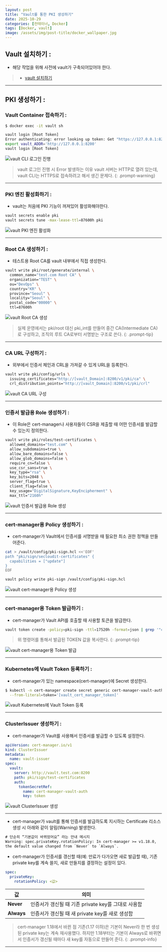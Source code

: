 ```yaml
---
layout: post
title: "Vault를 통한 PKI 생성하기"
date: 2025-10-29
categories: [컨테이너, Docker]
tags: [Docker, vault]
image: /assets/img/post-title/docker_wallpaper.jpg
---
```


## Vault 설치하기 :
- 해당 작업을 위해 사전에 vault가 구축되어있어야 한다.
> * [vault 설치하기](https://hwangyoonjae.github.io/posts/Docker-vault-%EA%B5%AC%EC%B6%95%ED%95%98%EA%B8%B0/ "vault 설치하기")

* * *

## PKI 생성하기 :
### Vault Container 접속하기 :

```bash
$ docker exec -it vault sh

vault login [Root Token]
Error authenticating: error looking up token: Get "https://127.0.0.1:8200/v1/auth/token/lookup-self": http: server gave HTTP response to HTTPS client
export vault_ADDR='http://127.0.0.1:8200'
vault login [Root Token]
```

![vault CLI 로그인 진행](/assets/img/post/docker/vault%20CLI%20로그인%20진행.png)

> vault 로그인 진행 시 Error 발생하는 이유
> vault 서버는 HTTP로 열려 있는데, vault CLI는 HTTPS로 접속하려고 해서 생긴 문제다.
{: .prompt-warning}

* * *

### PKI 엔진 활성화하기 :

- vault는 처음에 PKI 기능이 꺼져있어 활성화해야한다.

```bash
vault secrets enable pki
vault secrets tune -max-lease-ttl=87600h pki
```

![vault PKI 엔진 활성화](/assets/img/post/docker/vault%20PKI%20엔진%20활성화.png)

* * *

### Root CA 생성하기 :

- 테스트용 Root CA를 vault 내부에서 직접 생성한다.

```bash
vault write pki/root/generate/internal \
  common_name="test.com Root CA" \
  organization="TEST" \
  ou="DevOps" \
  country="KR" \
  province="Seoul" \
  locality="Seoul" \
  postal_code="00000" \
  ttl=87600h
```

![vault Root CA 생성](/assets/img/post/docker/vault%20Root%20CA%20생성.png)

> 실제 운영에서는 pki/root 대신 pki_int를 만들어 중간 CA(Intermediate CA) 로 구성하고, 조직의 루트 CA로부터 서명받는 구조로 쓴다.
{: .prompt-tip}

* * *

### CA URL 구성하기 :

- 외부에서 인증서 체인과 CRL을 가져갈 수 있게 URL을 등록한다.

```bash
vault write pki/config/urls \
  issuing_certificates="http://[vault_Domain]:8200/v1/pki/ca" \
  crl_distribution_points="http://[vault_Domain]:8200/v1/pki/crl"
```

![vault CA URL 구성](/assets/img/post/docker/vault%20CA%20URL%20구성.png)

* * *

### 인증서 발급용 Role 생성하기 :

- 이 Role은 cert-manager나 사용자들이 CSR을 제출할 때 어떤 인증서를 발급할 수 있는지 정의한다.

```bash
vault write pki/roles/test-certificates \
  allowed_domains="test.com" \
  allow_subdomains=true \
  allow_bare_domains=false \
  allow_glob_domains=false \
  require_cn=false \
  use_csr_sans=true \
  key_type="rsa" \
  key_bits=2048 \
  server_flag=true \
  client_flag=false \
  key_usage="DigitalSignature,KeyEncipherment" \
  max_ttl="2160h"
```

![vault 인증서 발급용 Role 생성](/assets/img/post/docker/vault%20인증서%20발급용%20Role%20생성.png)

* * *

### cert-manager용 Policy 생성하기 :

- cert-manager가 Vault에서 인증서를 서명받을 때 필요한 최소 권한 정책을 만들어준다.

```bash
cat > /vault/config/pki-sign.hcl <<'EOF'
path "pki/sign/secloudit-certificates" {
  capabilities = ["update"]
}
EOF

vault policy write pki-sign /vault/config/pki-sign.hcl
```

![vault cert-manager용 Policy 생성](/assets/img/post/docker/vault%20cert-manager용%20Policy%20생성.png)

* * *

### cert-manager용 Token 발급하기 :

- cert-manager가 Vault API를 호출할 때 사용할 토큰을 발급한다.

```bash
vault token create -policy=pki-sign -ttl=17520h -format=json | grep '"client_token"' | cut -d'"' -f4
```

> 위 명령어를 통해서 발급된 TOKEN 값을 복사한다.
{: .prompt-tip}

![vault cert-manager용 Token 발급](/assets/img/post/docker/vault%20cert-manager용%20Token%20발급.png)

* * *

### Kubernetes에 Vault Token 등록하기 :

- cert-manager가 있는 namespace(cert-manager)에 Secret 생성한다.

```bash
$ kubectl -n cert-manager create secret generic cert-manager-vault-auth \
  --from-literal=token='[vault_cert_manager_token]'
```

![vault Kubernetes에 Vault Token 등록](/assets/img/post/docker/vault%20Kubernetes에%20Vault%20Token%20등록.png)

* * *

### ClusterIssuer 생성하기 :

- cert-manager가 Vault를 사용해서 인증서를 발급할 수 있도록 설정한다.

```yaml
apiVersion: cert-manager.io/v1
kind: ClusterIssuer
metadata:
  name: vault-issuer
spec:
  vault:
    server: http://vault.test.com:8200
    path: pki/sign/test-certificates
    auth:
      tokenSecretRef:
        name: cert-manager-vault-auth
        key: token
```

![vault ClusterIssuer 생성](/assets/img/post/docker/vault%20ClusterIssuer%20생성.png)

* * *

- cert-manager가 vault를 통해 인증서를 발급하도록 지시하는 Certificate 리소스 생성 시 아래와 같이 알림(Warning) 발생한다.

```html
# 단순히 “기본값이 바뀌었어요” 라는 안내 메시지
Warning: spec.privateKey.rotationPolicy: In cert-manager >= v1.18.0,
the default value changed from `Never` to `Always`.
```

- cert-manager가 인증서를 갱신할 때(예: 만료가 다가오면 새로 발급할 때), 기존 private key를 계속 쓸지, 새로 만들지를 결정하는 설정이 있다.

```yaml
spec:
  privateKey:
    rotationPolicy: <값>
```

| 값 | 의미 |
|------|------|
| **Never** | 인증서가 갱신될 때 기존 private key를 그대로 사용함 |
| **Always** | 인증서가 갱신될 때 새 private key를 새로 생성함 |

> cert-manager 1.18에서 바뀐 점
> 기존(1.17 이하)은 기본이 Never라 한 번 생성된 private key는 계속 재사용했다.
> 하지만 1.18부터는 기본이 Always로 바뀌면서 인증서가 갱신될 때마다 새 key를 자동으로 만들어 준다.
{: .prompt-info}

* * *